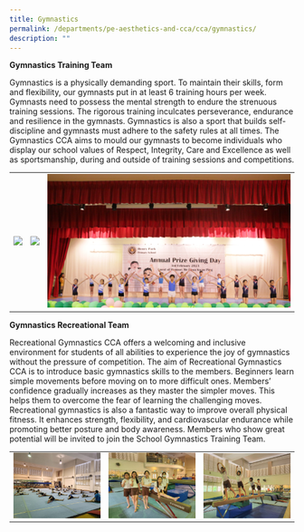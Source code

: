 ```yaml
---
title: Gymnastics
permalink: /departments/pe-aesthetics-and-cca/cca/gymnastics/
description: ""
---
```

**Gymnastics Training Team**  

Gymnastics is a physically demanding sport. To maintain their skills, form and flexibility, our gymnasts put in at least 6 training hours per week. Gymnasts need to possess the mental strength to endure the strenuous training sessions. The rigorous training inculcates perseverance, endurance and resilience in the gymnasts. Gymnastics is also a sport that builds self-discipline and gymnasts must adhere to the safety rules at all times. The Gymnastics CCA aims to mould our gymnasts to become individuals who display our school values of Respect, Integrity, Care and Excellence as well as sportsmanship, during and outside of training sessions and competitions.



|  |  |  |
| -------- | -------- | -------- |
| ![](/images/gymtraining%201.jpg)     | ![](/images/gymtraining%202.jpg)     | ![](/images/gymtraining%203.jpg)     |



		 
**Gymnastics Recreational Team**  

Recreational Gymnastics CCA offers a welcoming and inclusive environment for students of all abilities to experience the joy of gymnastics without the pressure of competition. The aim of Recreational Gymnastics CCA is to introduce basic gymnastics skills to the members. Beginners learn simple movements before moving on to more difficult ones. Members’ confidence gradually increases as they master the simpler moves. This helps them to overcome the fear of learning the challenging moves. Recreational gymnastics is also a fantastic way to improve overall physical fitness. It enhances strength, flexibility, and cardiovascular endurance while promoting better posture and body awareness. Members who show great potential will be invited to join the School Gymnastics Training Team.




|  |  |  |
| -------- | -------- | -------- |
| ![](/images/gymnastics2.jfif)     |  ![](/images/gymnastics3.jfif)    | ![](/images/gymnastics1.jfif)     |